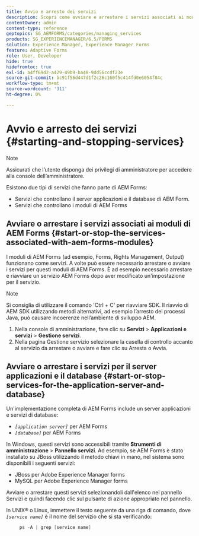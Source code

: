 ```yaml
---
title: Avvio e arresto dei servizi
description: Scopri come avviare e arrestare i servizi associati ai moduli AEM Forms, al server applicazioni e al database.
contentOwner: admin
content-type: reference
geptopics: SG_AEMFORMS/categories/managing_services
products: SG_EXPERIENCEMANAGER/6.5/FORMS
solution: Experience Manager, Experience Manager Forms
feature: Adaptive Forms
role: User, Developer
hide: true
hidefromtoc: true
exl-id: a4ff69d2-a429-49b9-ba48-9dd56ccdf23e
source-git-commit: bc91f56d447d1f2c26c160f5c414fd0e6054f84c
workflow-type: tm+mt
source-wordcount: '311'
ht-degree: 0%

---
```


# Avvio e arresto dei servizi {#starting-and-stopping-services}

>[!NOTE]
> 
> Assicurati che l’utente disponga dei privilegi di amministratore per accedere alla console dell’amministratore.

Esistono due tipi di servizi che fanno parte di AEM Forms:

* Servizi che controllano il server applicazioni e il database di AEM Form.
* Servizi che controllano i moduli di AEM Forms

## Avviare o arrestare i servizi associati ai moduli di AEM Forms {#start-or-stop-the-services-associated-with-aem-forms-modules}

I moduli di AEM Forms (ad esempio, Forms, Rights Management, Output) funzionano come servizi. A volte può essere necessario arrestare o avviare i servizi per questi moduli di AEM Forms. È ad esempio necessario arrestare e riavviare un servizio AEM Forms dopo aver modificato un&#39;impostazione per il servizio.

>[!NOTE]
>
> Si consiglia di utilizzare il comando &#39;Ctrl + C&#39; per riavviare SDK. Il riavvio di AEM SDK utilizzando metodi alternativi, ad esempio l’arresto dei processi Java, può causare incoerenze nell’ambiente di sviluppo AEM.

1. Nella console di amministrazione, fare clic su **Servizi** > **Applicazioni e servizi** > **Gestione servizi**.
1. Nella pagina Gestione servizio selezionare la casella di controllo accanto al servizio da arrestare o avviare e fare clic su Arresta o Avvia.

## Avviare o arrestare i servizi per il server applicazioni e il database {#start-or-stop-services-for-the-application-server-and-database}

Un&#39;implementazione completa di AEM Forms include un server applicazioni e servizi di database:

* *`[application server]`* per AEM Forms
* *`[database]`* per AEM Forms

In Windows, questi servizi sono accessibili tramite **Strumenti di amministrazione** > **Pannello servizi**. Ad esempio, se AEM Forms è stato installato su JBoss utilizzando il metodo chiavi in mano, nel sistema sono disponibili i seguenti servizi:

* JBoss per Adobe Experience Manager forms
* MySQL per Adobe Experience Manager forms

Avviare o arrestare questi servizi selezionandoli dall&#39;elenco nel pannello Servizi e quindi facendo clic sul pulsante di azione appropriato nel pannello.

In UNIX® o Linux, immettere il testo seguente da una riga di comando, dove *`[service name]`* è il nome del servizio che si sta verificando:

```java
     ps -A | grep [service name]
```
